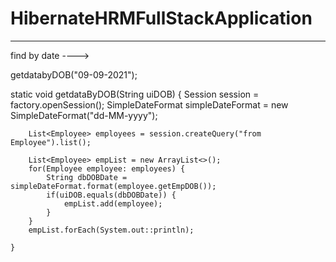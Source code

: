 # HibernateHRMFullStackApplication
----------------------------------------------------------------------------------
find by date ---->

getdatabyDOB("09-09-2021");

static void getdataByDOB(String uiDOB) {
		Session session = factory.openSession();
		SimpleDateFormat simpleDateFormat = new SimpleDateFormat("dd-MM-yyyy");
		
		List<Employee> employees = session.createQuery("from Employee").list();
		
		List<Employee> empList = new ArrayList<>();
		for(Employee employee: employees) {
			String dbDOBDate = simpleDateFormat.format(employee.getEmpDOB());
			if(uiDOB.equals(dbDOBDate)) {
				empList.add(employee);
			}	
		}
		empList.forEach(System.out::println);
		
	}
  
